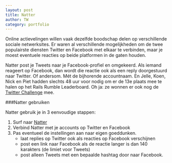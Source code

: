 ```yaml
---
layout: post
title: Natter
author: TW
category: portfolio
---
```

Online actievelingen willen vaak dezelfde boodschap delen op verschillende sociale netwerksites. Er waren al verschillende mogelijkheden om de twee populairste diensten Twitter en Facebook met elkaar te verbinden, maar je moest eventuele reacties op beide platformen in de gaten houden.  

Natter post je Tweets naar je Facebook-profiel en omgekeerd. Als iemand reageert op Facebook, dan wordt die reactie ook als een reply doorgestuurd naar Twitter. Of andersom. Mét de bijhorende accountnaam. En Jelle, Koen, Nick en Piet hadden slechts 48 uur voor nodig om er de 13e plaats mee te halen op het Rails Rumble Leaderboard. Oh ja: ze wonnen er ook nog de [Twitter Challenge](http://blog.railsrumble.com/blog/2010/11/05/twitter-winner) mee.  

###Natter gebruiken


Natter gebruik je in 3 eenvoudige stappen:  

1. Surf naar [Natter](http://www.natterapp.com)
2. Verbind Natter met je accounts op Twitter en Facebook
3. Pas eventueel de instellingen aan naar eigen goeddunken.  
    * laat replies op Twitter ook als reacties op Facebook verschijnen
    * post een link naar Facebook als de reactie langer is dan 140 karakters (de limiet voor Tweets)  
    * post alleen Tweets met een bepaalde hashtag door naar Facebook.  


